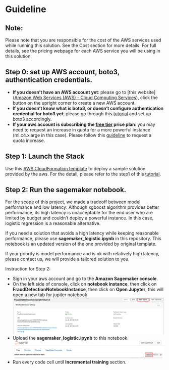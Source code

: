 # Guideline 
## Note:
Please note that you are responsible for the cost of the AWS services used while running this solution. See the Cost section for more details. For full details, see the pricing webpage for each AWS service you will be using in this solution. 

## Step 0: set up AWS account, boto3, authentication credentials. 
* **If you doesn’t have an AWS account yet**: please go to [this website]([Amazon Web Services (AWS) -  Cloud Computing Services](https://aws.amazon.com/?nc1=h_ls)), click the button on the upright corner to create a new AWS account. 
[](img/create_account.png)
* **If you doesn’t know what is boto3, or doesn’t configure authentication credential for boto3 yet**: please go through this [tutorial](https://boto3.amazonaws.com/v1/documentation/api/latest/guide/quickstart.html) and set up boto3 accordingly.
* **If your aws account is subscribing the [free tier](https://aws.amazon.com/free/free-tier-faqs/) price plan**: you may need to request an increase in quota for a more powerful instance (ml.c4.xlarge in this case). Please follow this [guideline](https://docs.aws.amazon.com/general/latest/gr/aws_service_limits.html) to request a quota increase. 
## Step 1: Launch the Stack
Use this [AWS CloudFormation template](https://s3.amazonaws.com/solutions-reference/fraud-detection-using-machine-learning/latest/fraud-detection-using-machine-learning.template) to deploy a sample solution provided by the aws. For the detail, please refer to the step1 of this [tutorial](https://s3.amazonaws.com/solutions-reference/fraud-detection-using-machine-learning/latest/fraud-detection-using-machine-learning.pdf).
## Step 2: Run the sagemaker notebook. 
For the scope of this project,  we made a tradeoff between model performance and low latency: Although xgboost algorithm provides better performance, its high latency is unacceptable for the end user who are limited by budget and couldn’t deploy a powerful instance. In this case, logistic regression is a reasonable alternative.

If you need a solution that avoids a high latency while keeping reasonable performance, please use **sagemaker_logistic.ipynb** in this repository. This notebook is an updated version of the one provided by original template.

If your priority is model performance and is ok with relatively high latency, please contact us, we will provide a tailored solution to you. 

Instruction for Step 2:

* Sign in your aws account and go to the **Amazon Sagemaker console**. 
* On the left side of console, click on **notebook instance**, then click on **FraudDetectionNotebookInstance**, then click on **Open Jupyter**, this will open a new tab for jupiter notebook
![](img/openjupyter.png)
* Upload the **sagemaker_logistic.ipynb** to this notebook.
![](img/uploadjupyter.png)
* Run every code cell until **Incremental training** section.
